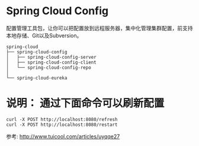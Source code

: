 # Spring Cloud Config
  配置管理工具包，让你可以把配置放到远程服务器，集中化管理集群配置，前支持本地存储、Git以及Subversion。

    spring-cloud
    ├── spring-cloud-config
    │   ├── spring-cloud-config-server
    │   ├── spring-cloud-config-client
    │   └── spring-cloud-config-repo
    │   
    └── spring-cloud-eureka

# 说明： 通过下面命令可以刷新配置
    curl -X POST http://localhost:8080/refresh
    curl -X POST http://localhost:8080/restart

参考: http://www.tuicool.com/articles/uyqqe27


